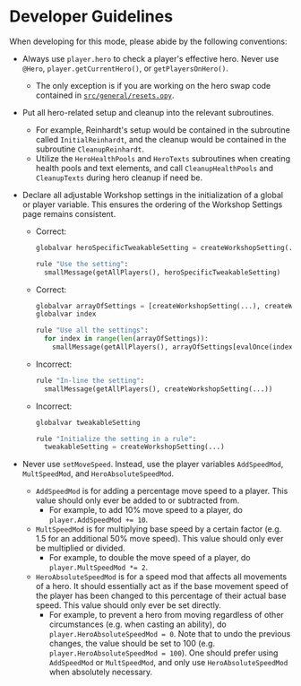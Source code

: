 # Developer Guidelines

When developing for this mode, please abide by the following conventions:

- Always use `player.hero` to check a player's effective hero. Never use `@Hero`, `player.getCurrentHero()`, or `getPlayersOnHero()`.
  - The only exception is if you are working on the hero swap code contained in [`src/general/resets.opy`](src/general/resets.opy).

- Put all hero-related setup and cleanup into the relevant subroutines.
  - For example, Reinhardt's setup would be contained in the subroutine called `InitialReinhardt`, and the cleanup would be contained in the subroutine `CleanupReinhardt`.
  - Utilize the `HeroHealthPools` and `HeroTexts` subroutines when creating health pools and text elements, and call `CleanupHealthPools` and `CleanupTexts` during hero cleanup if need be.

- Declare all adjustable Workshop settings in the initialization of a global or player variable. This ensures the ordering of the Workshop Settings page remains consistent.
  - Correct:
    ```python
    globalvar heroSpecificTweakableSetting = createWorkshopSetting(...)

    rule "Use the setting":
      smallMessage(getAllPlayers(), heroSpecificTweakableSetting)
    ```
  - Correct:
    ```python
    globalvar arrayOfSettings = [createWorkshopSetting(...), createWorkshopSetting(...), ...]
    globalvar index

    rule "Use all the settings":
      for index in range(len(arrayOfSettings)):
        smallMessage(getAllPlayers(), arrayOfSettings[evalOnce(index)])
    ```
  - Incorrect:
    ```python
    rule "In-line the setting":
      smallMessage(getAllPlayers(), createWorkshopSetting(...))
    ```
  - Incorrect:
    ```python
    globalvar tweakableSetting

    rule "Initialize the setting in a rule":
      tweakableSetting = createWorkshopSetting(...)
    ```

- Never use `setMoveSpeed`. Instead, use the player variables `AddSpeedMod`, `MultSpeedMod`, and `HeroAbsoluteSpeedMod`.
  - `AddSpeedMod` is for adding a percentage move speed to a player. This value should only ever be added to or subtracted from.
    - For example, to add 10% move speed to a player, do `player.AddSpeedMod += 10`.
  - `MultSpeedMod` is for multiplying base speed by a certain factor (e.g. 1.5 for an additional 50% move speed). This value should only ever be multiplied or divided.
    - For example, to double the move speed of a player, do `player.MultSpeedMod *= 2`.
  - `HeroAbsoluteSpeedMod` is for a speed mod that affects all movements of a hero. It should essentially act as if the base movement speed of the player has been changed to this percentage of their actual base speed. This value should only ever be set directly.
    - For example, to prevent a hero from moving regardless of other circumstances (e.g. when casting an ability), do `player.HeroAbsoluteSpeedMod = 0`. Note that to undo the previous changes, the value should be set to 100 (e.g. `player.HeroAbsoluteSpeedMod = 100`). One should prefer using `AddSpeedMod` or `MultSpeedMod`, and only use `HeroAbsoluteSpeedMod` when absolutely necessary.
